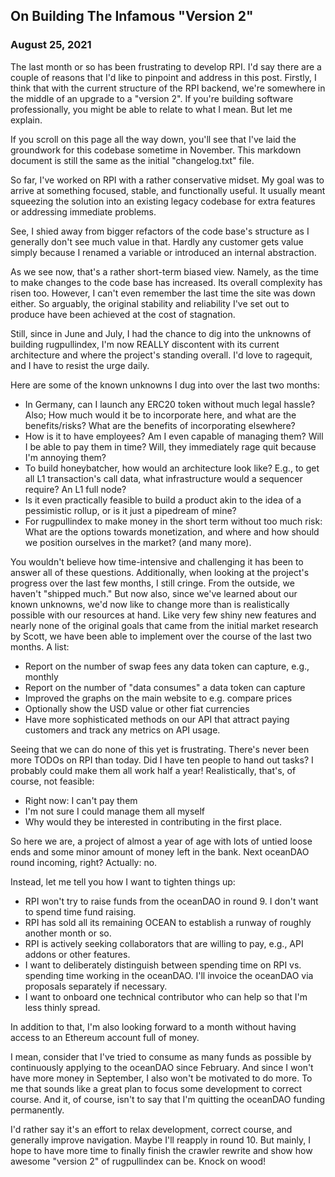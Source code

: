 ## On Building The Infamous "Version 2"
### August 25, 2021

The last month or so has been frustrating to develop RPI. I'd say there are a
couple of reasons that I'd like to pinpoint and address in this post. Firstly,
I think that with the current structure of the RPI backend, we're somewhere in
the middle of an upgrade to a "version 2". If you're building software
professionally, you might be able to relate to what I mean. But let me explain.

If you scroll on this page all the way down, you'll see that I've laid the
groundwork for this codebase sometime in November. This markdown document is
still the same as the initial "changelog.txt" file. 

So far, I've worked on RPI with a rather conservative midset. My goal was to
arrive at something focused, stable, and functionally useful. It usually meant
squeezing the solution into an existing legacy codebase for extra features or
addressing immediate problems.

See, I shied away from bigger refactors of the code base's structure as I
generally don't see much value in that. Hardly any customer gets value simply
because I renamed a variable or introduced an internal abstraction.

As we see now, that's a rather short-term biased view. Namely, as the time to
make changes to the code base has increased. Its overall complexity has risen
too. However, I can't even remember the last time the site was down either. So
arguably, the original stability and reliability I've set out to produce have
been achieved at the cost of stagnation.

Still, since in June and July, I had the chance to dig into the unknowns of
building rugpullindex, I'm now REALLY discontent with its current architecture
and where the project's standing overall. I'd love to ragequit, and I have to
resist the urge daily.

Here are some of the known unknowns I dug into over the last two months:

- In Germany, can I launch any ERC20 token without much legal hassle? Also; How
  much would it be to incorporate here, and what are the benefits/risks? What
  are the benefits of incorporating elsewhere?
- How is it to have employees? Am I even capable of managing them? Will I be
  able to pay them in time? Will, they immediately rage quit because I'm
  annoying them?
- To build honeybatcher, how would an architecture look like? E.g., to get all
  L1 transaction's call data, what infrastructure would a sequencer require? An
  L1 full node?
- Is it even practically feasible to build a product akin to the idea of a
  pessimistic rollup, or is it just a pipedream of mine?
- For rugpullindex to make money in the short term without too much risk: What
  are the options towards monetization, and where and how should we position
  ourselves in the market?  (and many more).

You wouldn't believe how time-intensive and challenging it has been to answer
all of these questions. Additionally, when looking at the project's progress
over the last few months, I still cringe. From the outside, we haven't "shipped
much." But now also, since we've learned about our known unknowns, we'd now
like to change more than is realistically possible with our resources at hand.
Like very few shiny new features and nearly none of the original goals that
came from the initial market research by Scott, we have been able to implement
over the course of the last two months. A list:

- Report on the number of swap fees any data token can capture, e.g., monthly
- Report on the number of "data consumes" a data token can capture
- Improved the graphs on the main website to e.g. compare prices
- Optionally show the USD value or other fiat currencies
- Have more sophisticated methods on our API that attract paying customers and
  track any metrics on API usage.

Seeing that we can do none of this yet is frustrating. There's never been more
TODOs on RPI than today. Did I have ten people to hand out tasks? I probably
could make them all work half a year! Realistically, that's, of course, not
feasible:

- Right now: I can't pay them
- I'm not sure I could manage them all myself
- Why would they be interested in contributing in the first place.

So here we are, a project of almost a year of age with lots of untied loose
ends and some minor amount of money left in the bank. Next oceanDAO round
incoming, right? Actually: no.

Instead, let me tell you how I want to tighten things up:

- RPI won't try to raise funds from the oceanDAO in round 9. I don't want to
  spend time fund raising.
- RPI has sold all its remaining OCEAN to establish a runway of roughly another
  month or so.
- RPI is actively seeking collaborators that are willing to pay, e.g., API
  addons or other features.
- I want to deliberately distinguish between spending time on RPI vs. spending
  time working in the oceanDAO. I'll invoice the oceanDAO via proposals
  separately if necessary.
- I want to onboard one technical contributor who can help so that I'm less
  thinly spread.

In addition to that, I'm also looking forward to a month without having access
to an Ethereum account full of money.

I mean, consider that I've tried to consume as many funds as possible by
continuously applying to the oceanDAO since February. And since I won't have
more money in September, I also won't be motivated to do more. To me that
sounds like a great plan to focus some development to correct course. And it,
of course, isn't to say that I'm quitting the oceanDAO funding permanently.

I'd rather say it's an effort to relax development, correct course, and
generally improve navigation. Maybe I'll reapply in round 10. But mainly, I
hope to have more time to finally finish the crawler rewrite and show how awesome
"version 2" of rugpullindex can be. Knock on wood!
